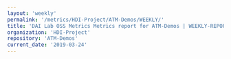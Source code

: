 ```yaml
---
layout: 'weekly'
permalink: '/metrics/HDI-Project/ATM-Demos/WEEKLY/'
title: 'DAI Lab OSS Metrics Metrics report for ATM-Demos | WEEKLY-REPORT-2019-03-24'
organization: 'HDI-Project'
repository: 'ATM-Demos'
current_date: '2019-03-24'
---
```


